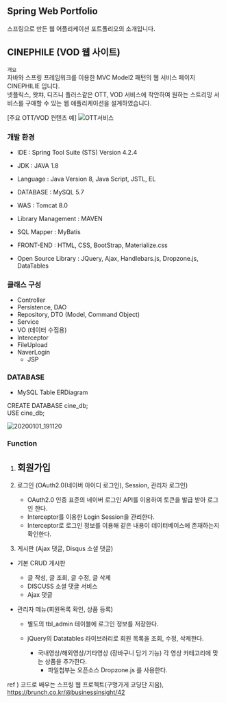 ## Spring Web Portfolio
스프링으로 만든 웹 어플리케이션 포트폴리오의 소개입니다.

## CINEPHILE (VOD 웹 사이트)

`개요`<br>
자바와 스프링 프레임워크를 이용한 MVC Model2 패턴의 웹 서비스 페이지 CINEPHILIE 입니다.<br>
넷플릭스, 왓챠, 디즈니 플러스같은 OTT, VOD 서비스에 착안하여 원하는 스트리밍 서비스를 구매할 수 있는 웹 애플리케이션을 설계하였습니다.

[주요 OTT/VOD 컨텐츠 예]
![OTT서비스](https://user-images.githubusercontent.com/44256670/71643024-2d7e0800-2cf7-11ea-8bc7-ec6c14aeec4f.jpg)

### 개발 환경
- IDE : Spring Tool Suite (STS) Version 4.2.4
- JDK : JAVA 1.8
- Language : Java Version 8, Java Script, JSTL, EL
- DATABASE : MySQL 5.7
- WAS : Tomcat 8.0
- Library Management : MAVEN
- SQL Mapper : MyBatis

- FRONT-END : HTML, CSS, BootStrap, Materialize.css
- Open Source Library : JQuery, Ajax, Handlebars.js, Dropzone.js, DataTables

### 클래스 구성
  - Controller
  - Persistence, DAO
  - Repository, DTO (Model, Command Object)
  - Service
  - VO (데이터 수집용)
  - Interceptor
  - FileUpload
  - NaverLogin
      - JSP
  
### DATABASE
- MySQL Table ERDiagram

CREATE DATABASE cine_db;<br>
USE cine_db;

![20200101_191120](https://user-images.githubusercontent.com/44256670/71642596-3d92e900-2cf1-11ea-9d79-4b7335cba3bf.jpg)

### Function
1. 회원가입
    - 

2. 로그인 (OAuth2.0(네이버 아이디 로그인), Session, 관리자 로그인)
    - OAuth2.0 인증 표준의 네이버 로그인 API를 이용하여 토큰을 발급 받아 로그인 한다.
    - Interceptor를 이용한 Login Session을 관리한다.
    - Interceptor로 로그인 정보를 이용해 같은 내용이 데이터베이스에 존재하는지 확인한다.

3. 게시판 (Ajax 댓글, Disqus 소셜 댓글)
  - 기본 CRUD 게시판
    - 글 작성, 글 조회, 글 수정, 글 삭제
    - DISCUSS 소셜 댓글 서비스
    - Ajax 댓글 

- 관리자 메뉴(회원목록 확인, 상품 등록)
  - 별도의 tbl_admin 테이블에 로그인 정보를 저장한다.
  - jQuery의 Datatables 라이브러리로 회원 목록을 조회, 수정, 삭제한다.

    - 국내영상/해외영상/기타영상 (장바구니 담기 기능)
      각 영상 카테고리에 맞는 상품을 추가한다.
        - 파일첨부는 오픈소스 Dropzone.js 를 사용한다.
    
ref ) 코드로 배우는 스프링 웹 프로젝트(구멍가게 코딩단 지음),<br>
https://brunch.co.kr/@businessinsight/42
